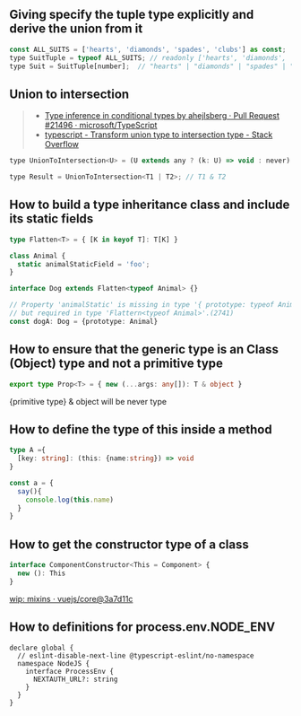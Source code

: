 ## Giving specify the tuple type explicitly and derive the union from it
```js
const ALL_SUITS = ['hearts', 'diamonds', 'spades', 'clubs'] as const;
type SuitTuple = typeof ALL_SUITS; // readonly ['hearts', 'diamonds', 'spades', 'clubs']
type Suit = SuitTuple[number];  // "hearts" | "diamonds" | "spades" | "clubs"
```
## Union to intersection

>- [Type inference in conditional types by ahejlsberg · Pull Request #21496 · microsoft/TypeScript](https://github.com/Microsoft/TypeScript/pull/21496)
>- [typescript - Transform union type to intersection type - Stack Overflow](https://stackoverflow.com/questions/50374908/transform-union-type-to-intersection-type)

```js
type UnionToIntersection<U> = (U extends any ? (k: U) => void : never) extends ((k: infer I) => void) ? I : never;

type Result = UnionToIntersection<T1 | T2>; // T1 & T2
```

## How to build a type inheritance class and include its static fields

```ts
type Flatten<T> = { [K in keyof T]: T[K] }

class Animal {
  static animalStaticField = 'foo';
}

interface Dog extends Flatten<typeof Animal> {}

// Property 'animalStatic' is missing in type '{ prototype: typeof Animal; }' 
// but required in type 'Flattern<typeof Animal>'.(2741)
const dogA: Dog = {prototype: Animal} 
```
## How to ensure that the generic type is an Class (Object) type and not a primitive type

```ts
export type Prop<T> = { new (...args: any[]): T & object }
```
{primitive type} & object will be never type

## How to define the type of this inside a method

```ts
type A ={
  [key: string]: (this: {name:string}) => void
}

const a = { 
  say(){
    console.log(this.name)
  }
}
```

## How to get the constructor type of a class

```ts
interface ComponentConstructor<This = Component> {
  new (): This
}
```

[wip: mixins · vuejs/core@3a7d11c](https://github.com/vuejs/core/commit/3a7d11ca153ba84bb2f0bae430b6c79224b3f9d4#diff-d011753005cf797f7f183dce1b0c7fb9cdd6597a70981f02b05b130fe645b65d)

## How to definitions for process.env.NODE_ENV

```
declare global {
  // eslint-disable-next-line @typescript-eslint/no-namespace
  namespace NodeJS {
    interface ProcessEnv {
      NEXTAUTH_URL?: string
    }
  }
}
```



